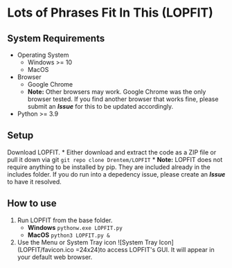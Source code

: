 # Lots of Phrases Fit In This (LOPFIT)
## System Requirements
* Operating System
	* Windows >= 10
	* MacOS
* Browser
  * Google Chrome
  * **Note:** Other browsers may work. Google Chrome was the only browser tested. If you find another browser that works fine, please submit an ***Issue*** for this to be updated accordingly.
* Python >= 3.9
## Setup
Download LOPFIT.
	* Either download and extract the code as a ZIP file or pull it down via git
	`git repo clone Drentem/LOPFIT`
	 * **Note:** LOPFIT does not require anything to be installed by pip. They are included already in the includes folder. If you do run into a depedency issue, please create an ***Issue*** to have it resolved.
## How to use
1. Run LOPFIT from the base folder.
	* **Windows**
	`pythonw.exe LOPFIT.py`
	* **MacOS**
	`python3 LOPFIT.py &`
2. Use the Menu or System Tray icon ![System Tray Icon](LOPFIT/favicon.ico =24x24)to access LOPFIT's GUI. It will appear in your default web browser.